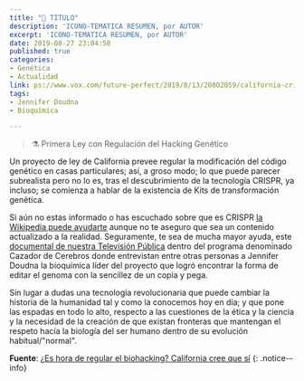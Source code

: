 ```yaml
---
title: "📰 TITULO"
description: 'ICONO-TEMATICA RESUMEN, por AUTOR'
excerpt: 'ICONO-TEMATICA RESUMEN, por AUTOR'
date: 2019-08-27 23:04:50
published: true
categories:
- Genética
- Actualidad
link: ps://www.vox.com/future-perfect/2019/8/13/20802059/california-crispr-biohacking-illegal-josiah-zayner
tags:
- Jennifer Doudna
- Bioquímica

---
```

> ⚗ Primera Ley con Regulación del Hacking Genético

Un proyecto de ley de California prevee regular la modificación del código genético en casas particulares; así, a groso modo; lo que puede parecer subrealista pero no lo es, tras el descubrimiento de la tecnología CRISPR, ya incluso; se comienza a hablar de la existencia de Kits de transformación genética.

Si aún no estas informado o has escuchado sobre que es CRISPR [la Wikipedia puede ayudarte](https://es.wikipedia.org/wiki/CRISPR) aunque no te aseguro que sea un contenido actualizado a la realidad. Seguramente, te sea de mucha mayor ayuda, este [ documental de nuestra Televisión Pública](http://www.rtve.es/alacarta/videos/el-cazador-de-cerebros/cazador-cerebros-hacking-life/4330562/) dentro del programa denominado Cazador de Cerebros donde entrevistan entre otras personas a Jennifer Doudna la bioquímica líder del proyecto que logró encontrar la forma de editar el genoma con la sencillez de un copia y pega.

Sin lugar a dudas una tecnología revolucionaria que puede cambiar la historia de la humanidad tal y como la conocemos hoy en día; y que pone las espadas en todo lo alto, respecto a las cuestiones de la ética y la ciencia y la necesidad de la creación de que existan fronteras que mantengan el respeto hacía la biología del ser humano dentro de su evolución habitual/"normal".

**Fuente**: [¿Es hora de regular el biohacking? California cree que sí](https://www.vox.com/future-perfect/2019/8/13/20802059/california-crispr-biohacking-illegal-josiah-zayner "¿Es hora de regular el biohacking? California cree que sí")
{: .notice--info}